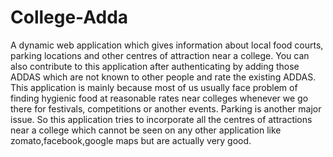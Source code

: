 # College-Adda
A dynamic web application which gives information about local food courts, parking locations and other centres of attraction near a college. You can also contribute to this application after authenticating by adding those ADDAS which are not known to other people and rate the existing ADDAS. 
This application is mainly because most of us usually face problem of finding hygienic food at reasonable rates near colleges whenever we go there for festivals, competitions or another events. Parking is another major issue. So this application tries to incorporate all the centres of attractions near a college which cannot be seen on any other application like zomato,facebook,google maps but are actually very good.
